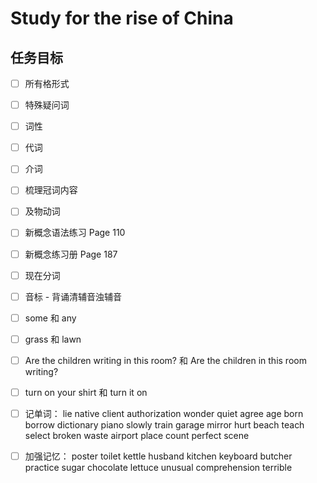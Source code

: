 # Study for the rise of China

## 任务目标

- [ ] 所有格形式

- [ ] 特殊疑问词

- [ ] 词性

- [ ] 代词

- [ ] 介词

- [ ] 梳理冠词内容

- [ ] 及物动词

- [ ] 新概念语法练习 Page 110

- [ ] 新概念练习册 Page 187

- [ ] 现在分词

- [ ] 音标 - 背诵清辅音浊辅音

- [ ] some 和 any

- [ ] grass 和 lawn

- [ ] Are the children writing in this room? 和 Are the children in this room writing?

- [ ] turn on your shirt 和 turn it on

- [ ] 记单词： lie native client authorization wonder quiet agree age born borrow dictionary piano slowly train garage mirror hurt beach teach select broken waste airport place count perfect scene

- [ ] 加强记忆： poster toilet kettle husband kitchen keyboard butcher practice sugar chocolate lettuce unusual comprehension terrible
